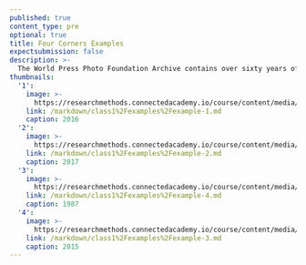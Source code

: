 ```yaml
---
published: true
content_type: pre
optional: true
title: Four Corners Examples
expectsubmission: false
description: >-
  The World Press Photo Foundation Archive contains over sixty years of iconic images. We have selected some of the recent winners and reimagined them as Four Corners Images. It is an example of how 4C can be creatively adapted to add rich meta-date to historical images. Instead of the frames before and after, we have included contemporaneous and subject-related content and for the codes of ethics we have instead substituted the WPPF competition rules.
thumbnails:
  '1':
    image: >-
      https://researchmethods.connectedacademy.io/course/content/media/small/example-1.jpg
    link: /markdown/class1%2Fexamples%2Fexample-1.md
    caption: 2016
  '2':
    image: >-
      https://researchmethods.connectedacademy.io/course/content/media/small/example-2.jpg
    link: /markdown/class1%2Fexamples%2Fexample-2.md
    caption: 2017
  '3':
    image: >-
      https://researchmethods.connectedacademy.io/course/content/media/small/example-3.jpg
    link: /markdown/class1%2Fexamples%2Fexample-4.md
    caption: 1987
  '4':
    image: >-
      https://researchmethods.connectedacademy.io/course/content/media/small/example-4.jpg
    link: /markdown/class1%2Fexamples%2Fexample-3.md
    caption: 2015
---
```

